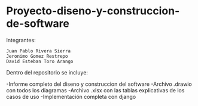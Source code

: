 # Proyecto-diseno-y-construccion-de-software

Integrantes:
```
Juan Pablo Rivera Sierra
Jeronimo Gomez Restrepo 
David Esteban Toro Arango
```
Dentro del repositorio se incluye:

-Informe completo del diseno y construccion del software
-Archivo .drawio con todos los diagramas
-Archivo .xlsx con las tablas explicativas de los casos de uso
-Implementación completa con django
